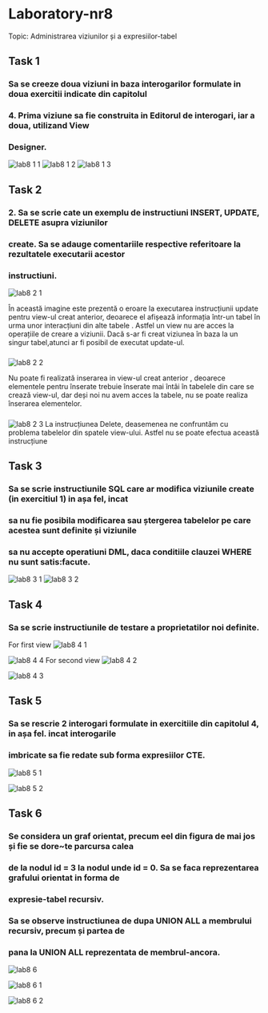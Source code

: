 # Laboratory-nr8

Topic: Administrarea viziunilor și a expresiilor-tabel

## Task 1
### Sa se creeze doua viziuni in baza interogarilor formulate in doua exercitii indicate din capitolul
### 4. Prima viziune sa fie construita in Editorul de interogari, iar a doua, utilizand View
### Designer.
![lab8 1 1](https://user-images.githubusercontent.com/43128425/48831795-49874a00-ed80-11e8-8bce-f356db58f4fc.PNG)
![lab8 1 2](https://user-images.githubusercontent.com/43128425/48831803-4e4bfe00-ed80-11e8-90f8-328236909c41.PNG)
![lab8 1 3](https://user-images.githubusercontent.com/43128425/48831802-4db36780-ed80-11e8-9c0c-d7c8933ec148.PNG)

## Task 2
### 2. Sa se scrie cate un exemplu de instructiuni INSERT, UPDATE, DELETE asupra viziunilor
### create. Sa se adauge comentariile respective referitoare la rezultatele executarii acestor
### instructiuni.
![lab8 2 1](https://user-images.githubusercontent.com/43128425/48889689-5b7bf200-ee3f-11e8-9e51-63ce93ba25d6.PNG)

În această imagine este prezentă o eroare la executarea instrucțiunii update pentru view-ul creat anterior, deoarece el afișează informația într-un tabel în urma unor interacțiuni din alte tabele . Astfel un view nu are acces la operațiile de creare a viziunii. Dacă s-ar fi creat viziunea în baza la un singur tabel,atunci ar fi posibil de executat update-ul.
#####
![lab8 2 2](https://user-images.githubusercontent.com/43128425/48889690-5b7bf200-ee3f-11e8-9a8b-6d2cde859126.PNG)

Nu poate fi realizată inserarea in view-ul creat anterior , deoarece elementele pentru înserate trebuie înserate mai întâi în tabelele din care se crează view-ul, dar deși noi nu avem acces la tabele, nu se poate realiza înserarea elementelor.
#####
![lab8 2 3](https://user-images.githubusercontent.com/43128425/48891524-42297480-ee44-11e8-982a-b19909764148.PNG)
La instrucțiunea Delete, deasemenea ne confruntăm cu problema tabelelor din spatele view-ului. Astfel nu se poate efectua această instrucțiune

## Task 3
### Sa se scrie instructiunile SQL care ar modifica viziunile create (in exercitiul 1) in așa fel, incat
### sa nu fie posibila modificarea sau ștergerea tabelelor pe care acestea sunt definite și viziunile
### sa nu accepte operatiuni DML, daca conditiile clauzei WHERE nu sunt satis:facute.
![lab8 3 1](https://user-images.githubusercontent.com/43128425/48982562-f2210b00-f0ec-11e8-96e8-0951e7f8e791.PNG)
![lab8 3 2](https://user-images.githubusercontent.com/43128425/48982563-f2210b00-f0ec-11e8-91c3-64e869982b0a.PNG)

## Task 4
### Sa se scrie instructiunile de testare a proprietatilor noi definite.
For first view
![lab8 4 1](https://user-images.githubusercontent.com/43128425/48982564-f2b9a180-f0ec-11e8-908f-57e3fbcea7cc.PNG)

![lab8 4 4](https://user-images.githubusercontent.com/43128425/48982566-f77e5580-f0ec-11e8-8ff7-b8f668ab162c.PNG)
For second view
![lab8 4 2](https://user-images.githubusercontent.com/43128425/48982567-f77e5580-f0ec-11e8-9222-3bcfbbbbe02a.PNG)

![lab8 4 3](https://user-images.githubusercontent.com/43128425/48982569-f816ec00-f0ec-11e8-961c-d18bd943087a.PNG)
## Task 5
### Sa se rescrie 2 interogari formulate in exercitiile din capitolul 4, in așa fel. incat interogarile
### imbricate sa fie redate sub forma expresiilor CTE.
![lab8 5 1](https://user-images.githubusercontent.com/43128425/48984138-c0b23a80-f100-11e8-956e-f84845aa8059.PNG)

![lab8 5 2](https://user-images.githubusercontent.com/43128425/48984133-b8f29600-f100-11e8-996c-1a30110e11b0.PNG)

## Task 6
### Se considera un graf orientat, precum eel din figura de mai jos și fie se dore~te parcursa calea
### de la nodul id = 3 la nodul unde id = 0. Sa se faca reprezentarea grafului orientat in forma de
### expresie-tabel recursiv.
### Sa se observe instructiunea de dupa UNION ALL a membrului recursiv, precum și partea de
### pana la UNION ALL reprezentata de membrul-ancora.
![lab8 6](https://user-images.githubusercontent.com/43128425/48984134-b8f29600-f100-11e8-9d5c-ca6a47ff7f15.PNG)

![lab8 6 1](https://user-images.githubusercontent.com/43128425/48984135-b98b2c80-f100-11e8-8373-3bf6636f6d69.PNG)

![lab8 6 2](https://user-images.githubusercontent.com/43128425/48984132-b8f29600-f100-11e8-9e74-8a3162a677f6.PNG)
